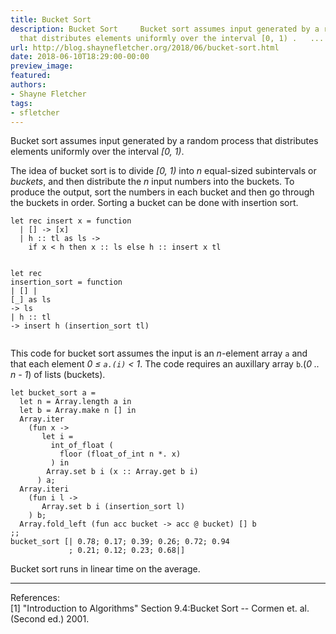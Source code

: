 ```yaml
---
title: Bucket Sort
description: Bucket Sort     Bucket sort assumes input generated by a random process
  that distributes elements uniformly over the interval [0, 1) .   ...
url: http://blog.shaynefletcher.org/2018/06/bucket-sort.html
date: 2018-06-10T18:29:00-00:00
preview_image:
featured:
authors:
- Shayne Fletcher
tags:
- sfletcher
---
```


<html><head>

<meta content="text/html; charset=utf-8" http-equiv="Content-Type"/>
<title>Bucket Sort</title>
</head>
<body>
<p>
Bucket sort assumes input generated by a random process that distributes elements uniformly over the interval <i>[0, 1)</i>.
</p>
<p>
The idea of bucket sort is to divide <i>[0, 1)</i> into <i>n</i> equal-sized subintervals or <i>buckets</i>, and then distribute the <i>n</i> input numbers into the buckets. To produce the output, sort the numbers in each bucket and then go through the buckets in order. Sorting a bucket can be done with insertion sort.
</p><pre><code class="code"><span class="keyword">let</span> <span class="keyword">rec</span> insert x = <span class="keyword">function</span>
  <span class="keywordsign">|</span> [] <span class="keywordsign">-&gt;</span> [x]
  <span class="keywordsign">|</span> h :: tl <span class="keyword">as</span> ls <span class="keywordsign">-&gt;</span>
    <span class="keyword">if</span> x &lt; h <span class="keyword">then</span> x :: ls <span class="keyword">else</span> h :: insert x tl

<span class="keyword">let</span> <span class="keyword">rec</span> insertion_sort = <span class="keyword">function</span>
  <span class="keywordsign">|</span> [] <span class="keywordsign">|</span> [_] <span class="keyword">as</span> ls <span class="keywordsign">-&gt;</span> ls
  <span class="keywordsign">|</span> h :: tl <span class="keywordsign">-&gt;</span> insert h (insertion_sort tl)
</code></pre>
<p></p>
<p>
</p><p>This code for bucket sort assumes the input is an <i>n</i>-element array <code class="code">a</code> and that each element <i>0 &le; <code class="code">a.(i)</code> &lt; 1</i>. The code requires an auxillary array <code class="code">b</code>.(<i>0 .. n - 1</i>) of lists (buckets).
</p>
<pre><code class="code"><span class="keyword">let</span> bucket_sort a =
  <span class="keyword">let</span> n = <span class="constructor">Array</span>.length a <span class="keyword">in</span>
  <span class="keyword">let</span> b = <span class="constructor">Array</span>.make n [] <span class="keyword">in</span>
  <span class="constructor">Array</span>.iter
    (<span class="keyword">fun</span> x <span class="keywordsign">-&gt;</span>
       <span class="keyword">let</span> i =
         int_of_float (
           floor (float_of_int n *. x)
         ) <span class="keyword">in</span>
        <span class="constructor">Array</span>.set b i (x :: <span class="constructor">Array</span>.get b i)
      ) a;
  <span class="constructor">Array</span>.iteri
    (<span class="keyword">fun</span> i l <span class="keywordsign">-&gt;</span>
       <span class="constructor">Array</span>.set b i (insertion_sort l)
    ) b;
  <span class="constructor">Array</span>.fold_left (<span class="keyword">fun</span> acc bucket <span class="keywordsign">-&gt;</span> acc @ bucket) [] b
;;
bucket_sort [| 0.78; 0.17; 0.39; 0.26; 0.72; 0.94
             ; 0.21; 0.12; 0.23; 0.68|]
</code></pre>
Bucket sort runs in linear time on the average.
<p></p>
<p>
</p><hr/>
<p>
References:<br/>
[1] &quot;Introduction to Algorithms&quot; Section 9.4:Bucket Sort -- Cormen et. al. (Second ed.) 2001.<br/>
</p>


</body></html>

